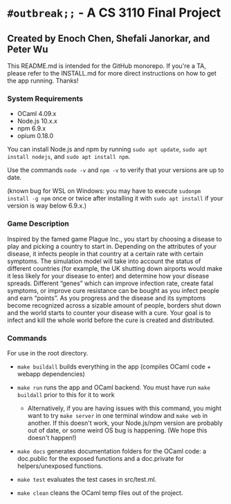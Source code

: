 # `#outbreak;;` - A CS 3110 Final Project

## Created by Enoch Chen, Shefali Janorkar, and Peter Wu

This README.md is intended for the GitHub monorepo. If you're a TA, please refer
to the INSTALL.md for more direct instructions on how to get the app running.
Thanks!

### System Requirements

- OCaml 4.09.x
- Node.js 10.x.x
- npm 6.9.x
- opium 0.18.0

You can install Node.js and npm by running `sudo apt update`, `sudo apt install nodejs`,  and `sudo apt install npm`. 

Use the commands `node -v` and `npm -v` to verify that your versions are up to date. 

(known bug for WSL on Windows: you may have to execute `sudonpm install -g npm` once or twice after installing it with `sudo apt install` if your version is way below 6.9.x.)

### Game Description

Inspired by the famed game Plague Inc., you start by choosing a disease to play and picking a country to start in. Depending on the attributes of your disease, it infects people in that country at a certain rate with certain symptoms. The simulation model will take into account the status of different countries (for example, the UK shutting down airports would make it less likely for your disease to enter) and determine how your disease spreads. Different “genes” which can improve infection rate, create fatal symptoms, or improve cure resistance can be bought as you infect people and earn “points”. As you progress and the disease and its symptoms become recognized across a sizable amount of people, borders shut down and the world starts to counter your disease with a cure. Your goal is to infect and kill the whole world before the cure is created and distributed.

### Commands

For use in the root directory.

- `make buildall` builds everything in the app (compiles OCaml code + webapp 
dependencies)

- `make run` runs the app and OCaml backend. You must have run `make buildall` 
prior to this for it to work
    - Alternatively, if you are having issues with this command, you might
    want to try `make server` in one terminal window and `make web` in another.
    If this doesn't work, your Node.js/npm version are probably out of date,
    or some weird OS bug is happening. (We hope this doesn't happen!)

- `make docs` generates documentation folders for the OCaml code: a doc.public
for the exposed functions and a doc.private for helpers/unexposed functions.

- `make test` evaluates the test cases in src/test.ml.

- `make clean` cleans the OCaml temp files out of the project.